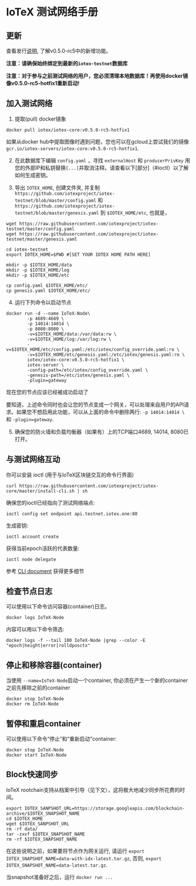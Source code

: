 # IoTeX 测试网络手册

## 更新

查看发行[说明](https://github.com/iotexproject/iotex-core/releases/tag/v0.5.0-rc5), 了解v0.5.0-rc5中的新增功能。

**注意：请确保始终绑定到最新的`iotex-testnet`数据库**

**注意：对于参与之前测试网络的用户，您必须清理本地数据库！再使用docker镜像v0.5.0-rc5-hotfix1重新启动!**

## 加入测试网络


1. 提取(pull) docker镜象


```
docker pull iotex/iotex-core:v0.5.0-rc5-hotfix1
```

如果从docker hub中提取图像时遇到问题，您也可以在gcloud上尝试我们的镜像
`gcr.io/iotex-servers/iotex-core:v0.5.0-rc5-hotfix1`.

2. 在此数据库下编辑 `config.yaml` ，寻找 `externalHost` 和 `producerPrivKey` 
用您的外部IP和私钥替换`[...]`并取消注释。请查看以下[部分]（#ioctl）以了解如何生成密钥。


3. 导出 `IOTEX_HOME`, 创建文件夹, 并复制 `https://github.com/iotexproject/iotex-testnet/blob/master/config.yaml` 和 `https://github.com/iotexproject/iotex-testnet/blob/master/genesis.yaml` 到 `$IOTEX_HOME/etc`, 也就是，

```
wget https://raw.githubusercontent.com/iotexproject/iotex-testnet/master/config.yaml
wget https://raw.githubusercontent.com/iotexproject/iotex-testnet/master/genesis.yaml

cd iotex-testnet
export IOTEX_HOME=$PWD #[SET YOUR IOTEX HOME PATH HERE]

mkdir -p $IOTEX_HOME/data
mkdir -p $IOTEX_HOME/log
mkdir -p $IOTEX_HOME/etc

cp config.yaml $IOTEX_HOME/etc/
cp genesis.yaml $IOTEX_HOME/etc/
```

4. 运行下列命令以启动节点

```
docker run -d --name IoTeX-Node\
        -p 4689:4689 \
        -p 14014:14014 \
        -p 8080:8080 \
        -v=$IOTEX_HOME/data:/var/data:rw \
        -v=$IOTEX_HOME/log:/var/log:rw \
        -v=$IOTEX_HOME/etc/config.yaml:/etc/iotex/config_override.yaml:ro \
        -v=$IOTEX_HOME/etc/genesis.yaml:/etc/iotex/genesis.yaml:ro \
        iotex/iotex-core:v0.5.0-rc5-hotfix1 \
        iotex-server \
        -config-path=/etc/iotex/config_override.yaml \
        -genesis-path=/etc/iotex/genesis.yaml \
        -plugin=gateway
```

现在您的节点应该已经被成功启动了

要知道，上述命令同时也会让您的节点变成一个网关，可以处理来自用户的API请求。如果您不想启用此功能，可以从上面的命令中删除两行: `-p 14014:14014 \` 和 `-plugin=gateway`.

5. 确保您的防火墙和负载均衡器（如果有）上的TCP端口4689, 14014, 8080已打开。

## <a name="ioctl"/>与测试网络互动


你可以安装 ioctl (用于与IoTeX区块链交互的命令行界面)

```
curl https://raw.githubusercontent.com/iotexproject/iotex-core/master/install-cli.sh | sh
```

确保您的ioctl已经指向了测试网络端点:
```
ioctl config set endpoint api.testnet.iotex.one:80
```

生成密钥:
```
ioctl account create
```

获得当前epoch活跃的代表数量:
```
ioctl node delegate
```


参考 [CLI document](https://github.com/iotexproject/iotex-core/blob/master/cli/ioctl/README.md) 获得更多细节

## 检查节点日志

可以使用以下命令访问容器(container)日志。

```
docker logs IoTeX-Node
```

内容可以用以下命令筛选:

```
docker logs -f --tail 100 IoTeX-Node |grep --color -E "epoch|height|error|rolldposctx"
```

## 停止和移除容器(container)

当使用 ```--name=IoTeX-Node```启动一个container, 你必须在产生一个新的container之前先移除之前的container

```
docker stop IoTeX-Node
docker rm IoTeX-Node
```

## 暂停和重启container

可以使用以下命令“停止”和“重新启动”container:

```
docker stop IoTeX-Node
docker start IoTeX-Node
```


## Block快速同步

IoTeX rootchain支持从档案中引导（见下文），这将极大地减少同步所花费的时间。
```
export IOTEX_SANPSHOT_URL=https://storage.googleapis.com/blockchain-archive/$IOTEX_SNAPSHOT_NAME
cd $IOTEX_HOME
wget $IOTEX_SANPSHOT_URL
rm -rf data/
tar -zxvf $IOTEX_SNAPSHOT_NAME
rm -rf $IOTEX_SNAPSHOT_NAME
```
在这些说明之前，如果要将节点作为网关运行, 请运行 `export IOTEX_SNAPSHOT_NAME=data-with-idx-latest.tar.gz`,
否则, `export IOTEX_SNAPSHOT_NAME=data-latest.tar.gz`.

当snapshot准备好之后，运行 `docker run ...` 
